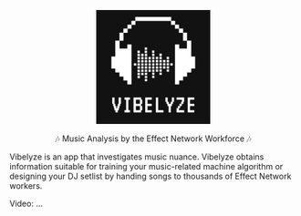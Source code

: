 <p align="center"><img src=assets/img/logo/Logo-12.png" width="200px"></p>

<p align="center">🎶 Music Analysis by the Effect Network Workforce 🎶</p>

Vibelyze is an app that investigates music nuance. Vibelyze obtains information suitable for training your music-related machine algorithm or designing your DJ setlist by handing songs to thousands of Effect Network workers.

Video: ...
